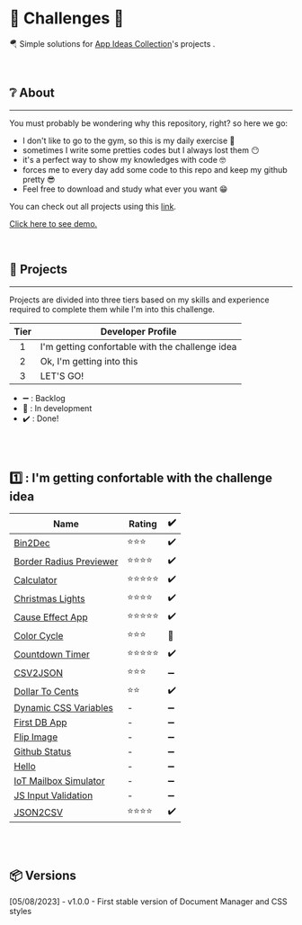 <h1>🚩 Challenges 🚩</h1>


<p>🪂 Simple solutions for <a href="https://github.com/florinpop17/app-ideas">App Ideas Collection</a>'s projects .</p>


<br />

## ❔ About
--------------
<p>
You must probably be wondering why this repository, right? 
so here we go:
</p>

- I don't like to go to the gym, so this is my daily exercise 💪
- sometimes I write some pretties codes but I always lost them 😶
- it's a perfect way to show my knowledges with code 🤓
- forces me to every day add some code to this repo and keep my github pretty 😎
- Feel free to download and study what ever you want 😁

<p>You can check out all projects using this <a href="http://ofernandoavila.avilamidia.com/challenges/">link</a>.</p>
<p><a href="http://ofernandoavila.avilamidia.com/challenges/">Click here to see demo.</a></p>

<br />

## 📜 Projects
--------------

Projects are divided into three tiers based on my skills and experience
required to complete them while I'm into this challenge.

| Tier | Developer Profile                                   |
| :--: | --------------------------------------------------- |
|  1   | I'm getting confortable with the challenge idea     |
|  2   | Ok, I'm getting into this                           |
|  3   | LET'S GO!                                           |


- ➖ : Backlog
- 🚧 : In development
- ✔️ : Done!

<br /><br />

## 1️⃣ : I'm getting confortable with the challenge idea

| Name                                                                                              | Rating         | ✔️ |
| ------------------------------------------------------------------------------------------------- | -------------- | ---
| [Bin2Dec](./1-%20Bin2Dec/README.md)                                                               | ⭐⭐⭐        | ✔️ |            
| [Border Radius Previewer](./2-BorderRadiusPreview/README.md)                                      | ⭐⭐⭐⭐      | ✔️ |
| [Calculator](./3-Calculator/README.md)                                                            | ⭐⭐⭐⭐⭐    | ✔️ |
| [Christmas Lights](./4-ChristmasLights/README.md)                                                 | ⭐⭐⭐⭐      | ✔️ |
| [Cause Effect App](./5-CauseEffectApp/README.md)                                                  | ⭐⭐⭐⭐⭐    | ✔️ |
| [Color Cycle](./6-ColorCycle/README.md)                                                           | ⭐⭐⭐        | 🚧 |
| [Countdown Timer](./7-CountdownTimer/README.md)                                                   | ⭐⭐⭐⭐⭐    | ✔️ |
| [CSV2JSON](./8-CSV2JSON/README.md)                                                                | ⭐⭐⭐        | ➖ |
| [Dollar To Cents](./9-DollarToCents/README.md)                                                    | ⭐⭐           | ✔️ |
| [Dynamic CSS Variables](./10-DynamicCSSVariables/README.md)                                       | -              | ➖ |
| [First DB App](./11-FirstDBApp/README.md)                                                         | -              | ➖ |
| [Flip Image](./10-DynamicCSSVariables/README.md)                                                  | -              | ➖ |
| [Github Status](./10-DynamicCSSVariables/README.md)                                               | -              | ➖ |
| [Hello](./10-DynamicCSSVariables/README.md)                                                       | -              | ➖ |
| [IoT Mailbox Simulator](./10-DynamicCSSVariables/README.md)                                       | -              | ➖ |
| [JS Input Validation](./10-DynamicCSSVariables/README.md)                                         | -              | ➖ |
| [JSON2CSV](./17-JSON2CSV/README.md)                                                               | ⭐⭐⭐⭐      | ✔️ |


<br /><br />

## 📦 Versions

[05/08/2023] - v1.0.0 - First stable version of Document Manager and CSS styles